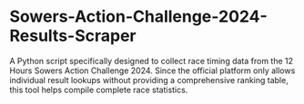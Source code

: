 # Sowers-Action-Challenge-2024-Results-Scraper
A Python script specifically designed to collect race timing data from the 12 Hours Sowers Action Challenge 2024. Since the official platform only allows individual result lookups without providing a comprehensive ranking table, this tool helps compile complete race statistics.
